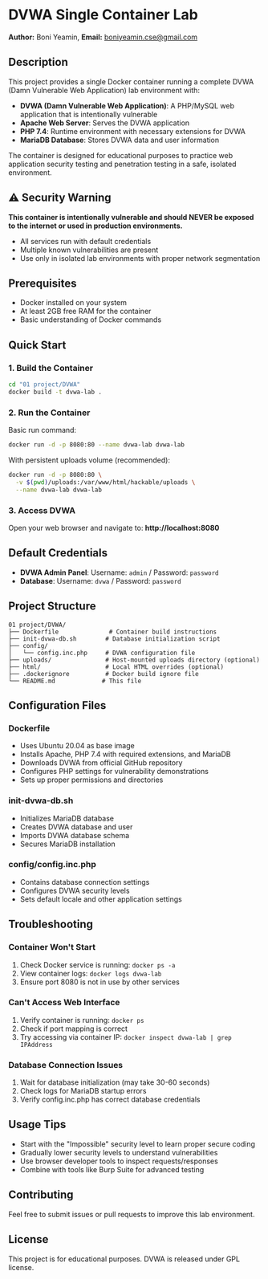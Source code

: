 
# DVWA Single Container Lab

**Author:** Boni Yeamin, **Email:** boniyeamin.cse@gmail.com

## Description

This project provides a single Docker container running a complete DVWA (Damn Vulnerable Web Application) lab environment with:

- **DVWA (Damn Vulnerable Web Application)**: A PHP/MySQL web application that is intentionally vulnerable
- **Apache Web Server**: Serves the DVWA application
- **PHP 7.4**: Runtime environment with necessary extensions for DVWA
- **MariaDB Database**: Stores DVWA data and user information

The container is designed for educational purposes to practice web application security testing and penetration testing in a safe, isolated environment.

## ⚠️ Security Warning

**This container is intentionally vulnerable and should NEVER be exposed to the internet or used in production environments.**

- All services run with default credentials
- Multiple known vulnerabilities are present
- Use only in isolated lab environments with proper network segmentation

## Prerequisites

- Docker installed on your system
- At least 2GB free RAM for the container
- Basic understanding of Docker commands

## Quick Start

### 1. Build the Container

```bash
cd "01 project/DVWA"
docker build -t dvwa-lab .
```

### 2. Run the Container

Basic run command:
```bash
docker run -d -p 8080:80 --name dvwa-lab dvwa-lab
```

With persistent uploads volume (recommended):
```bash
docker run -d -p 8080:80 \
  -v $(pwd)/uploads:/var/www/html/hackable/uploads \
  --name dvwa-lab dvwa-lab
```

### 3. Access DVWA

Open your web browser and navigate to: **http://localhost:8080**

## Default Credentials

- **DVWA Admin Panel**: Username: `admin` / Password: `password`
- **Database**: Username: `dvwa` / Password: `password`

## Project Structure

```
01 project/DVWA/
├── Dockerfile              # Container build instructions
├── init-dvwa-db.sh        # Database initialization script
├── config/
│   └── config.inc.php     # DVWA configuration file
├── uploads/               # Host-mounted uploads directory (optional)
├── html/                  # Local HTML overrides (optional)
├── .dockerignore          # Docker build ignore file
└── README.md             # This file
```

## Configuration Files

### Dockerfile
- Uses Ubuntu 20.04 as base image
- Installs Apache, PHP 7.4 with required extensions, and MariaDB
- Downloads DVWA from official GitHub repository
- Configures PHP settings for vulnerability demonstrations
- Sets up proper permissions and directories

### init-dvwa-db.sh
- Initializes MariaDB database
- Creates DVWA database and user
- Imports DVWA database schema
- Secures MariaDB installation

### config/config.inc.php
- Contains database connection settings
- Configures DVWA security levels
- Sets default locale and other application settings

## Troubleshooting

### Container Won't Start
1. Check Docker service is running: `docker ps -a`
2. View container logs: `docker logs dvwa-lab`
3. Ensure port 8080 is not in use by other services

### Can't Access Web Interface
1. Verify container is running: `docker ps`
2. Check if port mapping is correct
3. Try accessing via container IP: `docker inspect dvwa-lab | grep IPAddress`

### Database Connection Issues
1. Wait for database initialization (may take 30-60 seconds)
2. Check logs for MariaDB startup errors
3. Verify config.inc.php has correct database credentials

## Usage Tips

- Start with the "Impossible" security level to learn proper secure coding
- Gradually lower security levels to understand vulnerabilities
- Use browser developer tools to inspect requests/responses
- Combine with tools like Burp Suite for advanced testing

## Contributing

Feel free to submit issues or pull requests to improve this lab environment.

## License

This project is for educational purposes. DVWA is released under GPL license.
